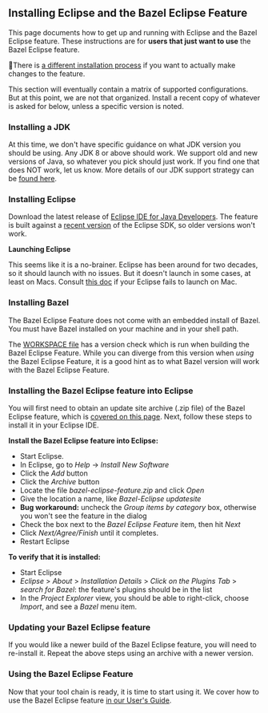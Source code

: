 ## Installing Eclipse and the Bazel Eclipse Feature

This page documents how to get up and running with Eclipse and the Bazel Eclipse feature.
These instructions are for **users that just want to use** the Bazel Eclipse feature.

 👷There is [a different installation process](dev/dev_guide.md) if you want to actually make changes to the feature.

This section will eventually contain a matrix of supported configurations.
But at this point, we are not that organized.
Install a recent copy of whatever is asked for below, unless a specific version is noted.

### Installing a JDK

At this time, we don't have specific guidance on what JDK version you should be using.
Any JDK 8 or above should work.
We support old and new versions of Java, so whatever you pick should just work.
If you find one that does NOT work, let us know.
More details of our JDK support strategy can be [found here](dev/jdk.md).

### Installing Eclipse

Download the latest release of [Eclipse IDE for Java Developers](https://www.eclipse.org/downloads/packages/release/2018-09/r/eclipse-ide-java-developers).
The feature is built against a [recent version](../tools/eclipse_jars) of the Eclipse SDK, so older versions won't work.

**Launching Eclipse**

This seems like it is a no-brainer.
Eclipse has been around for two decades, so it should launch with no issues.
But it doesn't launch in some cases, at least on Macs.
Consult [this doc](mac_eclipse_jdk.md) if your Eclipse fails to launch on Mac.

### Installing Bazel

The Bazel Eclipse Feature does not come with an embedded install of Bazel.
You must have Bazel installed on your machine and in your shell path.

The [WORKSPACE file](../WORKSPACE) has a version check which is run when building the Bazel Eclipse Feature.
While you can diverge from this version when *using* the Bazel Eclipse Feature, it is a good hint as to what
  Bazel version will work with the Bazel Eclipse Feature.

### Installing the Bazel Eclipse feature into Eclipse

You will first need to obtain an update site archive (.zip file) of the Bazel Eclipse feature,
  which is [covered on this page](releases.md).
Next, follow these steps to install it in your Eclipse IDE.

**Install the Bazel Eclipse feature into Eclipse:**
- Start Eclipse.
- In Eclipse, go to *Help* -> *Install New Software*
- Click the *Add* button
- Click the *Archive* button
- Locate the file *bazel-eclipse-feature.zip* and click *Open*
- Give the location a name, like *Bazel-Eclipse updatesite*
- **Bug workaround:** uncheck the *Group items by category* box, otherwise you won't see the feature in the dialog
- Check the box next to the *Bazel Eclipse Feature* item, then hit *Next*
- Click *Next/Agree/Finish* until it completes.
- Restart Eclipse

**To verify that it is installed:**
- Start Eclipse
- *Eclipse* > *About* > *Installation Details* > *Click on the Plugins Tab* > *search for Bazel*: the feature's plugins should be in the list
- In the *Project Explorer* view, you should be able to right-click, choose *Import*, and see a *Bazel* menu item.

### Updating your Bazel Eclipse feature

If you would like a newer build of the Bazel Eclipse feature, you will need to re-install it.
Repeat the above steps using an archive with a newer version.

### Using the Bazel Eclipse Feature

Now that your tool chain is ready, it is time to start using it.
We cover how to use the Bazel Eclipse feature [in our User's Guide](using_the_feature.md).
